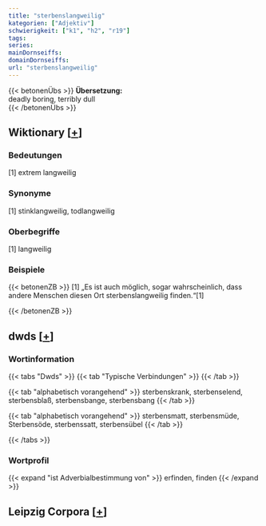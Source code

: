 ```yaml
---
title: "sterbenslangweilig"
kategorien: ["Adjektiv"]
schwierigkeit: ["k1", "h2", "r19"]
tags:
series:
mainDornseiffs:
domainDornseiffs:
url: "sterbenslangweilig"
---
```


{{< betonenÜbs >}}
**Übersetzung:**  
deadly boring, terribly dull  
{{< /betonenÜbs >}}

## Wiktionary [[+](https://de.wiktionary.org/wiki/sterbenslangweilig)]

### Bedeutungen
[1] extrem langweilig  

### Synonyme
[1] stinklangweilig, todlangweilig  

### Oberbegriffe
[1] langweilig  

### Beispiele
{{< betonenZB >}}
[1] „Es ist auch möglich, sogar wahrscheinlich, dass andere Menschen diesen Ort sterbenslangweilig finden.“[1]  

{{< /betonenZB >}}


## dwds [[+](https://www.dwds.de/wb/sterbenslangweilig)]

### Wortinformation
{{< tabs "Dwds" >}}
{{< tab "Typische Verbindungen" >}}
{{< /tab >}}

{{< tab "alphabetisch vorangehend" >}}
sterbenskrank, sterbenselend, sterbensblaß, sterbensbange, sterbensbang
{{< /tab >}}

{{< tab "alphabetisch vorangehend" >}}
sterbensmatt, sterbensmüde, Sterbensöde, sterbenssatt, sterbensübel
{{< /tab >}}

{{< /tabs >}}

### Wortprofil
{{< expand "ist Adverbialbestimmung von" >}} erfinden, finden {{< /expand >}}

## Leipzig Corpora [[+](https://corpora.uni-leipzig.de/en/res?word=sterbenslangweilig&corpusId=deu_newscrawl-public_2018)]

